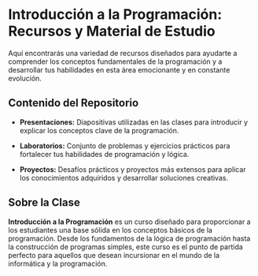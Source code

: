 # Introducción a la Programación: Recursos y Material de Estudio

Aquí encontrarás una variedad de recursos diseñados para ayudarte a comprender los conceptos fundamentales de la programación y a desarrollar tus habilidades en esta área emocionante y en constante evolución.

## Contenido del Repositorio

- **Presentaciones:** Diapositivas utilizadas en las clases para introducir y explicar los conceptos clave de la programación.

- **Laboratorios:** Conjunto de problemas y ejercicios prácticos para fortalecer tus habilidades de programación y lógica.

- **Proyectos:** Desafíos prácticos y proyectos más extensos para aplicar los conocimientos adquiridos y desarrollar soluciones creativas.

## Sobre la Clase

**Introducción a la Programación** es un curso diseñado para proporcionar a los estudiantes una base sólida en los conceptos básicos de la programación. Desde los fundamentos de la lógica de programación hasta la construcción de programas simples, este curso es el punto de partida perfecto para aquellos que desean incursionar en el mundo de la informática y la programación.

